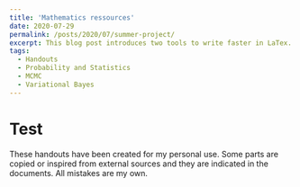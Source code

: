 ```yaml
---
title: 'Mathematics ressources'
date: 2020-07-29
permalink: /posts/2020/07/summer-project/
excerpt: This blog post introduces two tools to write faster in LaTex. <br/><img src='/images/math.jpg' style="width:256px;height:256px;">
tags:
  - Handouts
  - Probability and Statistics
  - MCMC
  - Variational Bayes 
---
```


Test
======

These handouts have been created for my personal use. Some parts are copied or inspired from external sources and they are indicated in the documents. All mistakes are my own.
